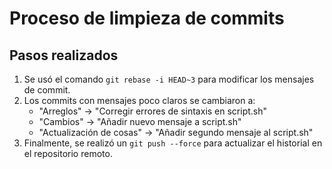 # Proceso de limpieza de commits

## Pasos realizados

1. Se usó el comando `git rebase -i HEAD~3` para modificar los mensajes de commit.
2. Los commits con mensajes poco claros se cambiaron a:
   - "Arreglos" → "Corregir errores de sintaxis en script.sh"
   - "Cambios" → "Añadir nuevo mensaje a script.sh"
   - "Actualización de cosas" → "Añadir segundo mensaje al script.sh"
3. Finalmente, se realizó un `git push --force` para actualizar el historial en el repositorio remoto.
